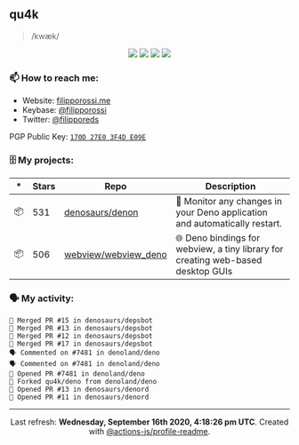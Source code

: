 ## qu4k

> /kwæk/

<p align="center">
  <img src="https://img.shields.io/badge/last%20major%20release-aug.%202000-important" />
  <img src="https://img.shields.io/badge/unminified%20size-6%20feet%206%20inches-informational" />
  <img src="https://img.shields.io/badge/vulnerabilities-high-critical" />
  <img src="https://img.shields.io/badge/code%20quality-A%20for%20effort-success" />
</p>

### 📫 How to reach me:

- Website: [filipporossi.me](https://filipporossi.me/)
- Keybase: [@filipporossi](https://keybase.io/filipporossi)
- Twitter: [@filipporeds](https://keybase.io/filipporeds)

PGP Public Key: [`170D 27E0 3F4D E09E`](https://keybase.io/filipporossi/pgp_keys.asc)

### 🗄 My projects:

|*|Stars|Repo|Description|
|---|---|---|---|
| 📦 | 531 | [denosaurs/denon](https://github.com/denosaurs/denon) | 👀 Monitor any changes in your Deno application and automatically restart. |
| 📦 | 506 | [webview/webview_deno](https://github.com/webview/webview_deno) | 🌐 Deno bindings for webview, a tiny library for creating web-based desktop GUIs |

### 🗣 My activity:

```
🎉 Merged PR #15 in denosaurs/depsbot
🎉 Merged PR #13 in denosaurs/depsbot
🎉 Merged PR #12 in denosaurs/depsbot
🎉 Merged PR #17 in denosaurs/depsbot
🗣 Commented on #7481 in denoland/deno
🗣 Commented on #7481 in denoland/deno
💪 Opened PR #7481 in denoland/deno
🍴 Forked qu4k/deno from denoland/deno
💪 Opened PR #13 in denosaurs/denord
💪 Opened PR #11 in denosaurs/denord
```

---

<p align="center">Last refresh: <b>Wednesday, September 16th 2020, 4:18:26 pm UTC</b>. Created with <a href=https://github.com/marketplace/actions/profile-readme>@actions-js/profile-readme</a>.</p>
